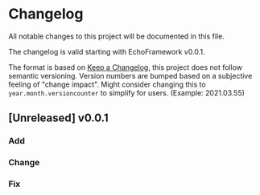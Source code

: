 # Changelog

All notable changes to this project will be documented in this file.

The changelog is valid starting with EchoFramework v0.0.1.

The format is based on [Keep a Changelog](https://keepachangelog.com/en/1.0.0/#how),
this project does not follow semantic versioning. Version numbers are bumped based on a subjective feeling of "change impact". Might consider changing this to `year.month.versioncounter` to simplify for users. (Example: 2021.03.55)

## [Unreleased] v0.0.1

### Add

### Change

### Fix
